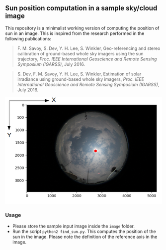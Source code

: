 ## Sun position computation in a sample sky/cloud image

This repository is a minimalist working version of computing the position of sun in an image. This is inspired from the research performed in the following publications:

> F. M. Savoy, S. Dev, Y. H. Lee, S. Winkler, Geo-referencing and stereo calibration of ground-based whole sky imagers using the sun trajectory, *Proc. IEEE International Geoscience and Remote Sensing Symposium (IGARSS)*, July 2016.

> S. Dev, F. M. Savoy, Y. H. Lee, S. Winkler, Estimation of solar irradiance using ground-based whole sky imagers, *Proc. IEEE International Geoscience and Remote Sensing Symposium (IGARSS)*, July 2016.

![summary](./summary.png)

### Usage

+ Please store the sample input image inside the `image` folder. 
+ Run the script `python2 find_sun.py`. This computes the position of the sun in the image. Please note the definition of the reference axis in the image. 
